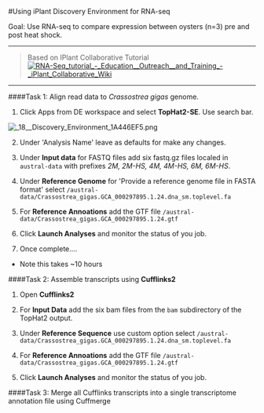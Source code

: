 #Using iPlant Discovery Environment for RNA-seq

Goal: Use RNA-seq to compare expression between oysters (n=3) pre and post heat shock.
___

>Based on IPlant Collaborative Tutorial 
[<img src="http://eagle.fish.washington.edu/cnidarian/skitch/RNA-Seq_tutorial_-_Education__Outreach__and_Training_-_iPlant_Collaborative_Wiki_1A45D493.png" alt="RNA-Seq_tutorial_-_Education__Outreach__and_Training_-_iPlant_Collaborative_Wiki"/>](https://pods.iplantcollaborative.org/wiki/display/eot/RNA-Seq_tutorial)

___

####Task 1: Align read data to _Crassostrea gigas_ genome.

1) Click Apps from DE workspace and select **TopHat2-SE**. Use search bar.

<img src="http://eagle.fish.washington.edu/cnidarian/skitch/_18__Discovery_Environment_1A446EF5.png" alt="_18__Discovery_Environment_1A446EF5.png"/>


2) Under 'Analysis Name' leave as defaults for make any changes.

3) Under **Input data** for FASTQ files add six fastq.gz files localed in `austral-data` with prefixes _2M, 2M-HS, 4M, 4M-HS, 6M, 6M-HS_. 

4) Under **Reference Genome** for 'Provide a reference genome file in FASTA format' select `/austral-data/Crassostrea_gigas.GCA_000297895.1.24.dna_sm.toplevel.fa` 

5) For **Reference Annoations** add the GTF file `/austral-data/Crassostrea_gigas.GCA_000297895.1.24.gtf`

6) Click **Launch Analyses** and monitor the status of you job.

7) Once complete....

- Note this takes ~10 hours 

####Task 2: Assemble transcripts using **Cufflinks2**

1) Open **Cufflinks2**

2) For **Input Data** add the six bam files from the `bam` subdirectory of the TopHat2 output.

3) Under **Reference Sequence** use custom option select `/austral-data/Crassostrea_gigas.GCA_000297895.1.24.dna_sm.toplevel.fa` 

4) For **Reference Annoations** add the GTF file `/austral-data/Crassostrea_gigas.GCA_000297895.1.24.gtf`

5) Click **Launch Analyses** and monitor the status of you job.


####Task 3: Merge all Cufflinks transcripts into a single transcriptome annotation file using Cuffmerge


